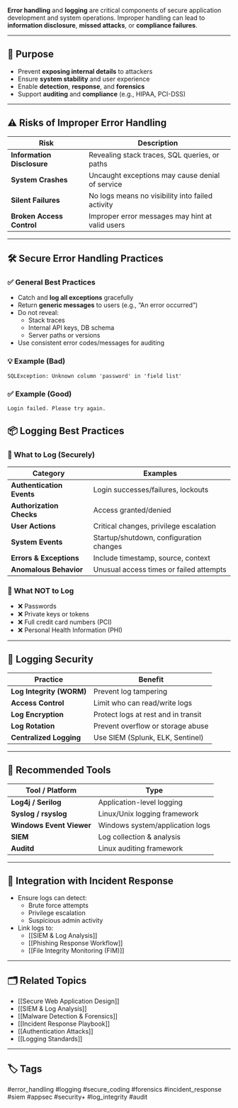 **Error handling** and **logging** are critical components of secure application development and system operations. Improper handling can lead to **information disclosure**, **missed attacks**, or **compliance failures**.

---

## 🎯 Purpose

- Prevent **exposing internal details** to attackers
- Ensure **system stability** and user experience
- Enable **detection**, **response**, and **forensics**
- Support **auditing** and **compliance** (e.g., HIPAA, PCI-DSS)

---

## ⚠️ Risks of Improper Error Handling

| Risk                        | Description                                       |
|-----------------------------|---------------------------------------------------|
| **Information Disclosure**  | Revealing stack traces, SQL queries, or paths    |
| **System Crashes**          | Uncaught exceptions may cause denial of service  |
| **Silent Failures**         | No logs means no visibility into failed activity |
| **Broken Access Control**   | Improper error messages may hint at valid users  |

---

## 🛠 Secure Error Handling Practices

### ✅ General Best Practices

- Catch and **log all exceptions** gracefully
- Return **generic messages** to users (e.g., “An error occurred”)
- Do not reveal:
  - Stack traces
  - Internal API keys, DB schema
  - Server paths or versions
- Use consistent error codes/messages for auditing

### 💡 Example (Bad)

```plaintext
SQLException: Unknown column 'password' in 'field list'
```

### ✅ Example (Good)
```
Login failed. Please try again.
```

## 📦 Logging Best Practices

### 🔐 What to Log (Securely)

|Category|Examples|
|---|---|
|**Authentication Events**|Login successes/failures, lockouts|
|**Authorization Checks**|Access granted/denied|
|**User Actions**|Critical changes, privilege escalation|
|**System Events**|Startup/shutdown, configuration changes|
|**Errors & Exceptions**|Include timestamp, source, context|
|**Anomalous Behavior**|Unusual access times or failed attempts|

### 🚫 What NOT to Log

- ❌ Passwords
- ❌ Private keys or tokens
- ❌ Full credit card numbers (PCI)
- ❌ Personal Health Information (PHI)

---

## 🔐 Logging Security

|Practice|Benefit|
|---|---|
|**Log Integrity (WORM)**|Prevent log tampering|
|**Access Control**|Limit who can read/write logs|
|**Log Encryption**|Protect logs at rest and in transit|
|**Log Rotation**|Prevent overflow or storage abuse|
|**Centralized Logging**|Use SIEM (Splunk, ELK, Sentinel)|

---

## 🧰 Recommended Tools

|Tool / Platform|Type|
|---|---|
|**Log4j / Serilog**|Application-level logging|
|**Syslog / rsyslog**|Linux/Unix logging framework|
|**Windows Event Viewer**|Windows system/application logs|
|**SIEM**|Log collection & analysis|
|**Auditd**|Linux auditing framework|

---

## 🧠 Integration with Incident Response

- Ensure logs can detect:
    - Brute force attempts
    - Privilege escalation
    - Suspicious admin activity
- Link logs to:
    - [[SIEM & Log Analysis]]
    - [[Phishing Response Workflow]]
    - [[File Integrity Monitoring (FIM)]]

---

## 🗂 Related Topics

- [[Secure Web Application Design]]
- [[SIEM & Log Analysis]]
- [[Malware Detection & Forensics]]
- [[Incident Response Playbook]]
- [[Authentication Attacks]]
- [[Logging Standards]]

---

## 🏷 Tags

#error_handling #logging #secure_coding #forensics #incident_response #siem #appsec #security+ #log_integrity #audit